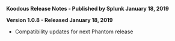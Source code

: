 **Koodous Release Notes - Published by Splunk January 18, 2019**


**Version 1.0.8 - Released January 18, 2019**

* Compatibility updates for next Phantom release
